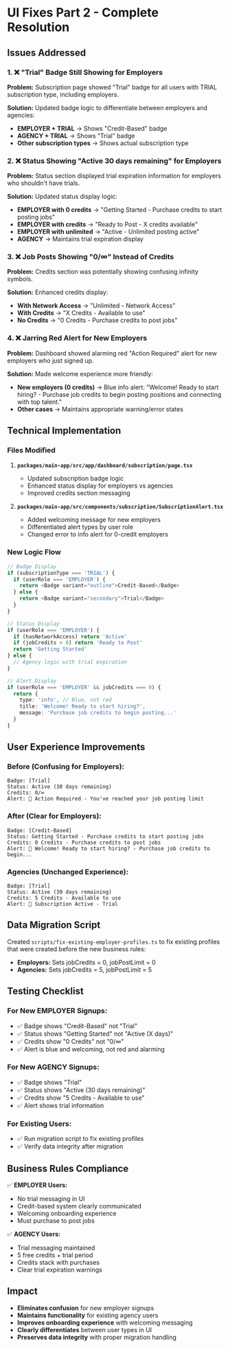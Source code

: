 # UI Fixes Part 2 - Complete Resolution

## Issues Addressed

### 1. ❌ "Trial" Badge Still Showing for Employers
**Problem:** Subscription page showed "Trial" badge for all users with TRIAL subscription type, including employers.

**Solution:** Updated badge logic to differentiate between employers and agencies:
- **EMPLOYER + TRIAL** → Shows "Credit-Based" badge
- **AGENCY + TRIAL** → Shows "Trial" badge  
- **Other subscription types** → Shows actual subscription type

### 2. ❌ Status Showing "Active 30 days remaining" for Employers  
**Problem:** Status section displayed trial expiration information for employers who shouldn't have trials.

**Solution:** Updated status display logic:
- **EMPLOYER with 0 credits** → "Getting Started - Purchase credits to start posting jobs"
- **EMPLOYER with credits** → "Ready to Post - X credits available"
- **EMPLOYER with unlimited** → "Active - Unlimited posting active"
- **AGENCY** → Maintains trial expiration display

### 3. ❌ Job Posts Showing "0/∞" Instead of Credits
**Problem:** Credits section was potentially showing confusing infinity symbols.

**Solution:** Enhanced credits display:
- **With Network Access** → "Unlimited - Network Access"
- **With Credits** → "X Credits - Available to use"  
- **No Credits** → "0 Credits - Purchase credits to post jobs"

### 4. ❌ Jarring Red Alert for New Employers
**Problem:** Dashboard showed alarming red "Action Required" alert for new employers who just signed up.

**Solution:** Made welcome experience more friendly:
- **New employers (0 credits)** → Blue info alert: "Welcome! Ready to start hiring? - Purchase job credits to begin posting positions and connecting with top talent."
- **Other cases** → Maintains appropriate warning/error states

## Technical Implementation

### Files Modified

1. **`packages/main-app/src/app/dashboard/subscription/page.tsx`**
   - Updated subscription badge logic
   - Enhanced status display for employers vs agencies
   - Improved credits section messaging

2. **`packages/main-app/src/components/subscription/SubscriptionAlert.tsx`**
   - Added welcoming message for new employers
   - Differentiated alert types by user role
   - Changed error to info alert for 0-credit employers

### New Logic Flow

```typescript
// Badge Display
if (subscriptionType === 'TRIAL') {
  if (userRole === 'EMPLOYER') {
    return <Badge variant="outline">Credit-Based</Badge>
  } else {
    return <Badge variant="secondary">Trial</Badge>
  }
}

// Status Display  
if (userRole === 'EMPLOYER') {
  if (hasNetworkAccess) return 'Active'
  if (jobCredits > 0) return 'Ready to Post'
  return 'Getting Started'
} else {
  // Agency logic with trial expiration
}

// Alert Display
if (userRole === 'EMPLOYER' && jobCredits === 0) {
  return {
    type: 'info', // Blue, not red
    title: 'Welcome! Ready to start hiring?',
    message: 'Purchase job credits to begin posting...'
  }
}
```

## User Experience Improvements

### Before (Confusing for Employers):
```
Badge: [Trial]
Status: Active (30 days remaining)  
Credits: 0/∞
Alert: 🔴 Action Required - You've reached your job posting limit
```

### After (Clear for Employers):
```
Badge: [Credit-Based]
Status: Getting Started - Purchase credits to start posting jobs
Credits: 0 Credits - Purchase credits to post jobs  
Alert: 🔵 Welcome! Ready to start hiring? - Purchase job credits to begin...
```

### Agencies (Unchanged Experience):
```
Badge: [Trial]
Status: Active (30 days remaining)
Credits: 5 Credits - Available to use
Alert: 🔵 Subscription Active - Trial
```

## Data Migration Script

Created `scripts/fix-existing-employer-profiles.ts` to fix existing profiles that were created before the new business rules:

- **Employers:** Sets jobCredits = 0, jobPostLimit = 0
- **Agencies:** Sets jobCredits = 5, jobPostLimit = 5  

## Testing Checklist

### For New EMPLOYER Signups:
- ✅ Badge shows "Credit-Based" not "Trial"
- ✅ Status shows "Getting Started" not "Active (X days)"
- ✅ Credits show "0 Credits" not "0/∞"
- ✅ Alert is blue and welcoming, not red and alarming

### For New AGENCY Signups:
- ✅ Badge shows "Trial"
- ✅ Status shows "Active (30 days remaining)"  
- ✅ Credits show "5 Credits - Available to use"
- ✅ Alert shows trial information

### For Existing Users:
- ✅ Run migration script to fix existing profiles
- ✅ Verify data integrity after migration

## Business Rules Compliance

✅ **EMPLOYER Users:**
- No trial messaging in UI
- Credit-based system clearly communicated
- Welcoming onboarding experience
- Must purchase to post jobs

✅ **AGENCY Users:**  
- Trial messaging maintained
- 5 free credits + trial period
- Credits stack with purchases
- Clear trial expiration warnings

## Impact

- **Eliminates confusion** for new employer signups
- **Maintains functionality** for existing agency users  
- **Improves onboarding experience** with welcoming messaging
- **Clearly differentiates** between user types in UI
- **Preserves data integrity** with proper migration handling
